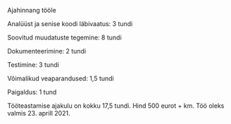Ajahinnang tööle


Analüüst ja senise koodi läbivaatus: 3 tundi

Soovitud muudatuste tegemine: 8 tundi

Dokumenteerimine: 2 tundi

Testimine: 3 tundi

Võimalikud veaparandused: 1,5 tundi

Paigaldus: 1 tund

Tööteastamise ajakulu on kokku 17,5 tundi. Hind 500 eurot + km.
Töö oleks valmis 23. aprill 2021.

